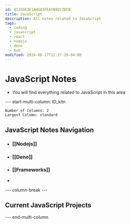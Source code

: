 ```yaml
---
id: 01J5GK3E1AWG83FEAYN9QYZBCB
title: JavaScript
description: All notes related to JavaScript
tags:
  - coding
  - javascript
  - react
  - nodejs
  - deno
  - bun
modified: 2024-08-17T12:37:20-04:00
---
```

# JavaScript Notes
- You will find everything related to JavaScript in this area


--- start-multi-column: ID_kitn
```column-settings
Number of Columns: 2
Largest Column: standard
```

## JavaScript Notes Navigation
- ### [[Nodejs]]
- ### [[Deno]]
- ### [[Frameworks]]
- 

--- column-break ---

## Current JavaScript Projects

--- end-multi-column

